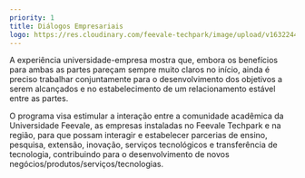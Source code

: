 ```yaml
---
priority: 1
title: Diálogos Empresariais
logo: https://res.cloudinary.com/feevale-techpark/image/upload/v1632244218/logo-dialogos-empresariais-01.png
---
```

A experiência universidade-empresa mostra que, embora os benefícios para ambas as partes pareçam sempre muito claros no início, ainda é preciso trabalhar conjuntamente para o desenvolvimento dos objetivos a serem alcançados e no estabelecimento de um relacionamento estável entre as partes.


O programa visa estimular a interação entre a comunidade acadêmica da Universidade Feevale, as empresas instaladas no Feevale Techpark e na região, para que possam interagir e estabelecer parcerias de ensino, pesquisa, extensão, inovação, serviços tecnológicos e transferência de tecnologia, contribuindo para o desenvolvimento de novos negócios/produtos/serviços/tecnologias.
